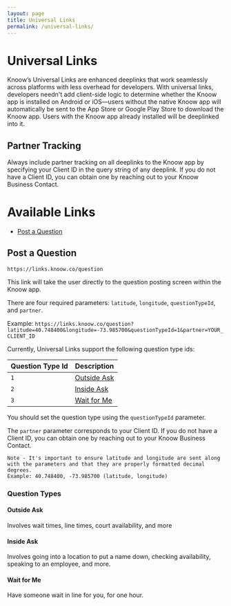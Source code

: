 ```yaml
---
layout: page
title: Universal Links
permalink: /universal-links/
---
```

# Universal Links

Knoow’s Universal Links are enhanced deeplinks that work seamlessly across platforms with less overhead for developers. With universal links, developers needn't add client-side logic to determine whether the Knoow app is installed on Android or iOS—users without the native Knoow app will automatically be sent to the App Store or Google Play Store to download the Knoow app. Users with the Knoow app already installed will be deeplinked into it.

## Partner Tracking

Always include partner tracking on all deeplinks to the Knoow app by specifying your Client ID in the query string of any deeplink. If you do not have a Client ID, you can obtain one by reaching out to your Knoow Business Contact.

# Available Links
- [Post a Question](#post-a-question)


## Post a Question

`https://links.knoow.co/question`

This link will take the user directly to the question posting screen within the Knoow app.

There are four required parameters: `latitude`, `longitude`, `questionTypeId`, and `partner`.

Example: `https://links.knoow.co/question?latitude=40.748400&longitude=-73.985700&questionTypeId=1&partner=YOUR_CLIENT_ID`

Currently, Universal Links support the following question type ids:

| Question Type Id | Description                 |
| ---------------- | --------------------------- |
| `1`              | [Outside Ask](#outside-ask) |
| `2`              | [Inside Ask](#inside-ask)   |
| `3`              | [Wait for Me](#wait-for-me) |

You should set the question type using the `questionTypeId` parameter.

The `partner` parameter corresponds to your Client ID. If you do not have a Client ID, you can obtain one by reaching out to your Knoow Business Contact.

```
Note - It's important to ensure latitude and longitude are sent along with the parameters and that they are properly formatted decimal degrees.
Example: 40.748400, -73.985700 (latitude, longitude)
```


### Question Types

#### Outside Ask

Involves wait times, line times, court availability, and more


#### Inside Ask

Involves going into a location to put a name down, checking availability, speaking to an employee, and more.


#### Wait for Me

Have someone wait in line for you, for one hour.
